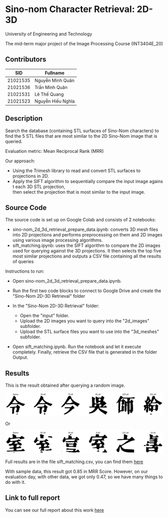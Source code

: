 
# Sino-nom Character Retrieval: 2D-3D

University of Engineering and Technology

The mid-term major project of the Image Processing Course (INT3404E_20)



## Contributors

| SID | Fullname |
|-------|-------|
| 21021535 | Nguyễn Minh Quân |
| 21021536 | Trần Minh Quân |
| 21021531 | Lê Thế Quang |
| 21021523 | Nguyễn Hiếu Nghĩa |
    



## Description

Search the database (containing STL surfaces of Sino-Nom characters) to find the 5 STL files that are most similar to the 2D Sino-Nom image that is queried.

Evaluation metric: Mean Reciprocal Rank (MRR)

Our approach:

* Using the Trimesh library to read and convert STL surfaces to projections in 2D.
* Apply the SIFT algorithm to sequentially compare the input image against each 3D STL projection, then select the projection that is most similar to the input image.
## Source Code
The source code is set up on Google Colab and consists of 2 notebooks:

* sino-nom_2d_3d_retrieval_prepare_data.ipynb: converts 3D mesh files into 2D projections and performs preprocessing on them and 2D images using various image processing algorithms.
* sift_matching.ipynb: uses the SIFT algorithm to compare the 2D images used for querying against the 3D projections. It then selects the top five most similar projections and outputs a CSV file containing all the results of queries

Instructions to run:

* Open sino-nom_2d_3d_retrieval_prepare_data.ipynb. 

* Run the first two code blocks to connect to Google Drive and create the "Sino-Nom 2D-3D Retrieval" folder

* In the "Sino-Nom 2D-3D Retrieval" folder:
    
    * Open the "input" folder.
    * Upload the 2D images you want to query into the "2d_images" subfolder.
    * Upload the STL surface files you want to use into the "3d_meshes" subfolder.

* Open sift_matching.ipynb. Run the notebook and let it execute completely. Finally, retrieve the CSV file that is generated in the folder Output.
## Results

This is the result obtained after querying a random image.

![Result](results/result1.png)

Or

![Result](results/result2.png)

Full results are in the file sift_matching.csv, you can find them [here](results/sift_result.csv)

With sample data, this result got 0.85 in MRR Score. However, on our evaluation day, with other data, we got only 0.47, so we have many things to do with it.

## Link to full report
You can see our full report about this work [here](https://drive.google.com/file/d/1PqH_5ya-hiKSETDfWQUyJM5FtXt1sMhZ/view?usp=sharing)

